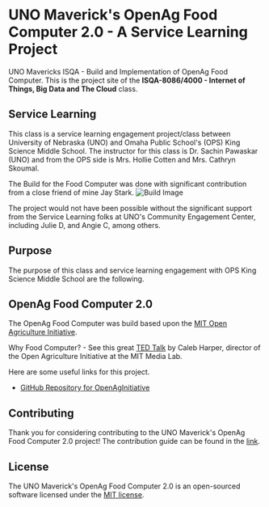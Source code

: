 # UNO Maverick's OpenAg Food Computer 2.0 - A Service Learning Project
UNO Mavericks ISQA - Build and Implementation of OpenAg Food Computer. This is the project site of the **ISQA-8086/4000 - Internet of Things, Big Data and The Cloud** class.

## Service Learning
This class is a service learning engagement project/class between University of Nebraska (UNO) and Omaha Public School's (OPS) King Science Middle School. The instructor for this class is Dr. Sachin Pawaskar (UNO) and from the OPS side is Mrs. Hollie Cotten and Mrs. Cathryn Skoumal. 

The Build for the Food Computer was done with significant contribution from a close friend of mine Jay Stark.
![Build Image](images/build/FC20-1.jpeg)

The project would not have been possible without the significant support from the Service Learning folks at UNO's Community Engagement Center, including Julie D, and Angie C, among others.

## Purpose
The purpose of this class and service learning engagement with OPS King Science Middle School are the following.

## OpenAg Food Computer 2.0
The OpenAg Food Computer was build based upon the [MIT Open Agriculture Initiative](http://openag.media.mit.edu/).

Why Food Computer? - See this great [TED Talk](https://www.youtube.com/watch?v=LEx6K4P4GJc) by Caleb Harper, director of the Open Agriculture Initiative at the MIT Media Lab.

Here are some useful links for this project.
* [GitHub Repository for OpenAgInitiative](https://github.com/OpenAgInitiative)


## Contributing
Thank you for considering contributing to the UNO Maverick's OpenAg Food Computer 2.0 project! The contribution guide can be found in the [link]().

## License
The UNO Maverick's OpenAg Food Computer 2.0 is an open-sourced software licensed under the [MIT license](http://opensource.org/licenses/MIT).

